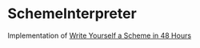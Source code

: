 # SchemeInterpreter

Implementation of [Write Yourself a Scheme in 48 Hours](https://en.wikibooks.org/wiki/Write_Yourself_a_Scheme_in_48_Hours)
